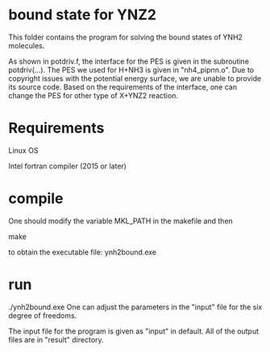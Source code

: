
# bound state for YNZ2
This folder contains the program for solving the bound states of YNH2 molecules.

As shown in potdriv.f, the interface for the PES is given in the subroutine potdriv(...). 
The PES we used for H+NH3 is given in "nh4_pipnn.o". 
Due to copyright issues with the potential energy surface, we are unable to provide its source code.
Based on the requirements of the interface, one can change the PES for other type of X+YNZ2 reaction.

# Requirements
Linux OS

Intel fortran compiler (2015 or later)

# compile
One should modify the variable MKL_PATH in the makefile and then

make

to obtain the executable file: ynh2bound.exe

# run

./ynh2bound.exe
One can adjust the parameters in the "input" file for the six degree of freedoms.

The input file for the program is given as "input" in default.
All of the output files are in "result" directory.
